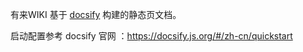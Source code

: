 有来WIKI 基于 [docsify](https://docsify.js.org/#/zh-cn/quickstart) 构建的静态页文档。

启动配置参考 docsify 官网 ：https://docsify.js.org/#/zh-cn/quickstart

